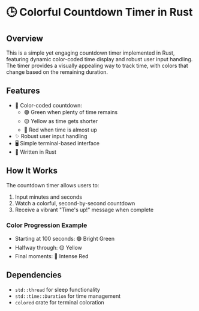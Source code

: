 # 🕒 Colorful Countdown Timer in Rust

## Overview

This is a simple yet engaging countdown timer implemented in Rust, featuring dynamic color-coded time display and robust user input handling. 
The timer provides a visually appealing way to track time, with colors that change based on the remaining duration.

## Features

- 🌈 Color-coded countdown:
  - 🟢 Green when plenty of time remains
  - 🟡 Yellow as time gets shorter
  - 🔴 Red when time is almost up
- ✨ Robust user input handling
- 🖥️ Simple terminal-based interface
- 🦀 Written in Rust

## How It Works

The countdown timer allows users to:
1. Input minutes and seconds
2. Watch a colorful, second-by-second countdown
3. Receive a vibrant "Time's up!" message when complete

### Color Progression Example
- Starting at 100 seconds: 🟢 Bright Green
- Halfway through: 🟡 Yellow
- Final moments: 🔴 Intense Red

## Dependencies

- `std::thread` for sleep functionality
- `std::time::Duration` for time management
- `colored` crate for terminal coloration